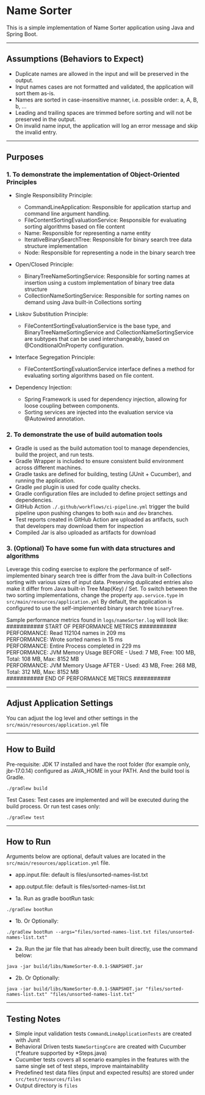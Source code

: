 # Name Sorter
This is a simple implementation of Name Sorter application using Java and Spring Boot.

---
## Assumptions (Behaviors to Expect)
- Duplicate names are allowed in the input and will be preserved in the output.
- Input names cases are not formatted and validated, the application will sort them as-is.
- Names are sorted in case-insensitive manner, i.e. possible order: a, A, B, b, ...
- Leading and trailing spaces are trimmed before sorting and will not be preserved in the output.
- On invalid name input, the application will log an error message and skip the invalid entry.

---
## Purposes

### 1. To demonstrate the implementation of Object-Oriented Principles

- Single Responsibility Principle:
  - CommandLineApplication: Responsible for application startup and command line argument handling.
  - FileContentSortingEvaluationService: Responsible for evaluating sorting algorithms based on file content
  - Name: Responsible for representing a name entity
  - IterativeBinarySearchTree: Responsible for binary search tree data structure implementation
  - Node: Responsible for representing a node in the binary search tree
  

- Open/Closed Principle:
    - BinaryTreeNameSortingService: Responsible for sorting names at insertion using a custom implementation of binary tree data structure
    - CollectionNameSortingService: Responsible for sorting names on demand using Java built-in Collections sorting


- Liskov Substitution Principle: 
  - FileContentSortingEvaluationService is the base type, 
  and BinaryTreeNameSortingService and CollectionNameSortingService are subtypes that can be used interchangeably,
  based on @ConditionalOnProperty configuration.


- Interface Segregation Principle: 
  -  FileContentSortingEvaluationService interface defines a method for evaluating sorting algorithms based on file content.


- Dependency Injection:
  - Spring Framework is used for dependency injection, allowing for loose coupling between components.
  - Sorting services are injected into the evaluation service via @Autowired annotation.


### 2. To demonstrate the use of build automation tools
- Gradle is used as the build automation tool to manage dependencies, build the project, and run tests.
- Gradle Wrapper is included to ensure consistent build environment across different machines.
- Gradle tasks are defined for building, testing (JUnit + Cucumber), and running the application.
- Gradle `pmd` plugin is used for code quality checks.
- Gradle configuration files are included to define project settings and dependencies.
- GitHub Action `./.github/workflows/ci-pipeline.yml` trigger the build pipeline upon pushing changes to both `main` and `dev` branches.  
- Test reports created in GitHub Action are uploaded as artifacts, such that developers may download them for inspection
- Compiled Jar is also uploaded as artifacts for download

### 3. (Optional) To have some fun with data structures and algorithms

Leverage this coding exercise to explore the performance of self-implemented binary search tree is differ from the Java built-in Collections sorting
with various sizes of input data. Preserving duplicated entries also make it differ from Java built-in Tree Map(Key) / Set.
To switch between the two sorting implementations, change the property `app.service.type` in `src/main/resources/application.yml`
By default, the application is configured to use the self-implemented binary search tree `binaryTree`.


Sample performance metrics found in `logs/nameSorter.log` will look like: <br/>
########### START OF PERFORMANCE METRICS ###########<br/>
PERFORMANCE: Read 112104 names in 209 ms<br/>
PERFORMANCE: Wrote sorted names in 15 ms<br/>
PERFORMANCE: Entire Process completed in 229 ms<br/>
PERFORMANCE: JVM Memory Usage BEFORE - Used: 7 MB, Free: 100 MB, Total: 108 MB, Max: 8152 MB<br/>
PERFORMANCE: JVM Memory Usage AFTER - Used: 43 MB, Free: 268 MB, Total: 312 MB, Max: 8152 MB<br/>
########### END OF PERFORMANCE METRICS ###########<br/>

---
## Adjust Application Settings
You can adjust the log level and other settings in the `src/main/resources/application.yml` file

---
## How to Build
Pre-requisite: JDK 17 installed and have the root folder (for example only, jbr-17.0.14) configured as JAVA_HOME in your PATH.
And the build tool is Gradle.
```
./gradlew build
```
Test Cases: Test cases are implemented and will be executed during the build process.
Or run test cases only:
```
./gradlew test
```

---
## How to Run

Arguments below are optional, default values are located in the `src/main/resources/application.yml` file.
- app.input.file: default is files/unsorted-names-list.txt
- app.output.file: default is files/sorted-names-list.txt


- 1a. Run as gradle bootRun task:
```
./gradlew bootRun
```
- 1b. Or Optionally:
```
./gradlew bootRun --args="files/sorted-names-list.txt files/unsorted-names-list.txt"
```
- 2a. Run the jar file that has already been built directly, use the command below:
```
java -jar build/libs/NameSorter-0.0.1-SNAPSHOT.jar
```
- 2b. Or Optionally:
```
java -jar build/libs/NameSorter-0.0.1-SNAPSHOT.jar "files/sorted-names-list.txt" "files/unsorted-names-list.txt"
```

---
## Testing Notes
- Simple input validation tests `CommandLineApplicationTests` are created with Junit
- Behavioral Driven tests `NameSortingCore` are created with Cucumber (*.feature supported by *Steps.java)
- Cucumber tests covers all scenario examples in the features with the same single set of test steps, improve maintainability  
- Predefined test data files (input and expected results) are stored under `src/test/resources/files`
- Output directory is `files`


<br/>
